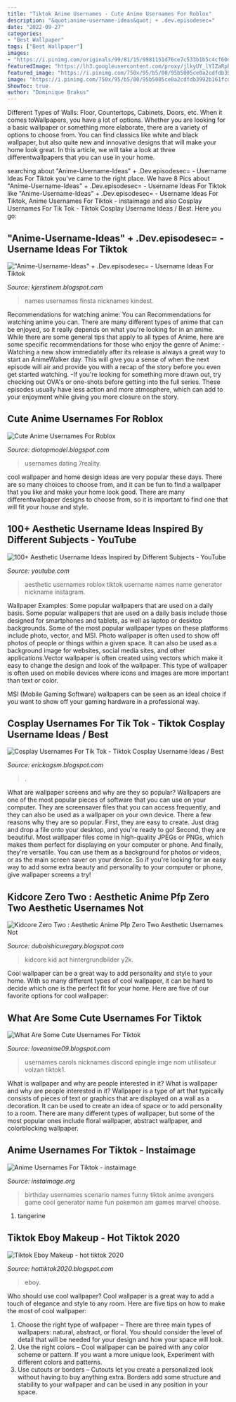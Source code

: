 ```yaml
---
title: "Tiktok Anime Usernames - Cute Anime Usernames For Roblox"
description: "&quot;anime-username-ideas&quot; + .dev.episodesec="
date: "2022-09-27"
categories:
- "Best Wallpaper"
tags: ["Best Wallpaper"]
images:
- "https://i.pinimg.com/originals/99/81/15/9981151d76ce7c533b1b5c4cf60db3eb.jpg"
featuredImage: "https://lh3.googleusercontent.com/proxy/jlkyUY_lYIZaRpheXthO9oWjzGRHK4XpZMLcnGKjArXXBJV958GMAGja3QQA703LbY2C45BlcMSPjvRGjMbubJmB1kIFtspkgESK1YvJdf2l=w1200-h630-p-k-no-nu"
featured_image: "https://i.pinimg.com/750x/95/b5/00/95b5005ce0a2cdfdb3992b161fcd0b32.jpg"
image: "https://i.pinimg.com/750x/95/b5/00/95b5005ce0a2cdfdb3992b161fcd0b32.jpg"
ShowToc: true
author: "Dominique Brakus"
---
```



Different Types of Walls: Floor, Countertops, Cabinets, Doors, etc.
When it comes toWallpapers, you have a lot of options. Whether you are looking for a basic wallpaper or something more elaborate, there are a variety of options to choose from. You can find classics like white and black wallpaper, but also quite new and innovative designs that will make your home look great. In this article, we will take a look at three differentwallpapers that you can use in your home.

	

		
searching about &quot;Anime-Username-Ideas&quot; + .Dev.episodesec= - Username Ideas For Tiktok you've came to the right place. We have 8 Pics about &quot;Anime-Username-Ideas&quot; + .Dev.episodesec= - Username Ideas For Tiktok like &quot;Anime-Username-Ideas&quot; + .Dev.episodesec= - Username Ideas For Tiktok, Anime Usernames For Tiktok - instaimage and also Cosplay Usernames For Tik Tok - Tiktok Cosplay Username Ideas / Best. Here you go:
		
    
## &quot;Anime-Username-Ideas&quot; + .Dev.episodesec= - Username Ideas For Tiktok

<img loading=lazy src="https://lh5.googleusercontent.com/proxy/9G1E-k3UTaSlB1elto03_w9JvCcN7CSGJ-R4KowPrBKka1C-ILzXlyFIcO_kF_44RcP1x7LbvypEBmPZ4kzfAsW-LrAhvTFV9jVfAAYIIY0bF9a7XQ3ptt4pJQ=w1200-h630-p-k-no-nu" onerror="this.onerror=null;this.src='https://tse3.mm.bing.net/th?id=OIP.BapK0dBywXRkjbKuXreOjQAAAA&amp;pid=15.1';" alt="&quot;Anime-Username-Ideas&quot; + .Dev.episodesec= - Username Ideas For Tiktok">

_Source: kjerstinem.blogspot.com_

>names usernames finsta nicknames kindest. 

	

Recommendations for watching anime: You can
Recommendations for watching anime you can. There are many different types of anime that can be enjoyed, so it really depends on what you're looking for in an anime. While there are some general tips that apply to all types of Anime, here are some specific recommendations for those who enjoy the genre of Anime: 
-Watching a new show immediately after its release is always a great way to start an AnimeWalker day. This will give you a sense of when the next episode will air and provide you with a recap of the story before you even get started watching. 
-If you're looking for something more drawn out, try checking out OVA's or one-shots before getting into the full series. These episodes usually have less action and more atmosphere, which can add to your enjoyment while giving you more closure on the story.

    
## Cute Anime Usernames For Roblox

<img loading=lazy src="https://lh3.googleusercontent.com/proxy/jlkyUY_lYIZaRpheXthO9oWjzGRHK4XpZMLcnGKjArXXBJV958GMAGja3QQA703LbY2C45BlcMSPjvRGjMbubJmB1kIFtspkgESK1YvJdf2l=w1200-h630-p-k-no-nu" onerror="this.onerror=null;this.src='https://tse3.mm.bing.net/th?id=OIP.hmyxvxJCgqlR6YMUSVwBmAAAAA&amp;pid=15.1';" alt="Cute Anime Usernames For Roblox">

_Source: diotopmodel.blogspot.com_

>usernames dating 7reality. 

	

cool wallpaper and home design ideas are very popular these days. There are so many choices to choose from, and it can be fun to find a wallpaper that you like and make your home look good. There are many differentwallpaper designs to choose from, so it is important to find one that will fit your house and style.

    
## 100+ Aesthetic Username Ideas Inspired By Different Subjects - YouTube

<img loading=lazy src="https://i.ytimg.com/vi/SLiv38c9y-8/hqdefault.jpg" onerror="this.onerror=null;this.src='https://tse3.mm.bing.net/th?id=OIP.FRY04sC7qPIkUpEqK7CRjgHaFj&amp;pid=15.1';" alt="100+ Aesthetic Username Ideas Inspired by Different Subjects - YouTube">

_Source: youtube.com_

>aesthetic usernames roblox tiktok username names name generator nickname instagram. 

	

Wallpaper Examples: Some popular wallpapers that are used on a daily basis.
Some popular wallpapers that are used on a daily basis include those designed for smartphones and tablets, as well as laptop or desktop backgrounds. Some of the most popular wallpaper types on these platforms include photo, vector, and MSI. 
Photo wallpaper is often used to show off photos of people or things within a given space. It can also be used as a background image for websites, social media sites, and other applications.Vector wallpaper is often created using vectors which make it easy to change the design and look of the wallpaper. This type of wallpaper is often used on mobile devices where icons and images are more important than text or color. 

MSI (Mobile Gaming Software) wallpapers can be seen as an ideal choice if you want to show off your gaming hardware in a professional way.

    
## Cosplay Usernames For Tik Tok - Tiktok Cosplay Username Ideas / Best

<img loading=lazy src="https://lh3.googleusercontent.com/proxy/q2R2usjaf-ao2K16W_9VUWoD56oo_ydd54R765BfeKrHq6885kPt2eNa34vkqV87YvR0YZEfKAB4TrZELWIrmui4QVm5wFvr=w1200-h630-pd" onerror="this.onerror=null;this.src='https://tse1.mm.bing.net/th?id=OIP.fwajrahpqzaTbZ9I22z32wHaD4&amp;pid=15.1';" alt="Cosplay Usernames For Tik Tok - Tiktok Cosplay Username Ideas / Best">

_Source: erickagsm.blogspot.com_

>. 

	

What are wallpaper screens and why are they so popular?
Wallpapers are one of the most popular pieces of software that you can use on your computer. They are screensaver files that you can access frequently, and they can also be used as a wallpaper on your own device. There a few reasons why they are so popular. First, they are easy to create. Just drag and drop a file onto your desktop, and you're ready to go! Second, they are beautiful. Most wallpaper files come in high-quality JPEGs or PNGs, which makes them perfect for displaying on your computer or phone. And finally, they're versatile. You can use them as a background for photos or videos, or as the main screen saver on your device. So if you're looking for an easy way to add some extra beauty and personality to your computer or phone, give wallpaper screens a try!

    
## Kidcore Zero Two : Aesthetic Anime Pfp Zero Two Aesthetic Usernames Not

<img loading=lazy src="https://i.pinimg.com/750x/95/b5/00/95b5005ce0a2cdfdb3992b161fcd0b32.jpg" onerror="this.onerror=null;this.src='https://tse2.mm.bing.net/th?id=OIP.2P4gv0IjrCs-YDfwDiFhIwHaHa&amp;pid=15.1';" alt="Kidcore Zero Two : Aesthetic Anime Pfp Zero Two Aesthetic Usernames Not">

_Source: duboishicuregary.blogspot.com_

>kidcore kid aot hintergrundbilder y2k. 

	

Cool wallpaper can be a great way to add personality and style to your home. With so many different types of cool wallpaper, it can be hard to decide which one is the perfect fit for your home. Here are five of our favorite options for cool wallpaper: 

    
## What Are Some Cute Usernames For Tiktok

<img loading=lazy src="https://i.pinimg.com/originals/23/bf/c5/23bfc57764d1af9dc67f3a9248a7800a.jpg" onerror="this.onerror=null;this.src='https://tse2.mm.bing.net/th?id=OIP.pHtzFQfCqd-btUuZRX0tTwHaNK&amp;pid=15.1';" alt="What Are Some Cute Usernames For Tiktok">

_Source: loveanime09.blogspot.com_

>usernames carols nicknames discord epingle imge nom utilisateur volzan tiktok1. 

	

What is wallpaper and why are people interested in it?
What is wallpaper and why are people interested in it?
Wallpaper is a type of art that typically consists of pieces of text or graphics that are displayed on a wall as a decoration. It can be used to create an idea of space or to add personality to a room. There are many different types of wallpaper, but some of the most popular ones include floral wallpaper, abstract wallpaper, and colorblocking wallpaper.

    
## Anime Usernames For Tiktok - Instaimage

<img loading=lazy src="https://i.pinimg.com/474x/78/ee/56/78ee5606eaf1024d5c8a0dad3b1fe213.jpg" onerror="this.onerror=null;this.src='https://tse4.mm.bing.net/th?id=OIP.Qm_ZxaM-4-NfirkJvpw9KAAAAA&amp;pid=15.1';" alt="Anime Usernames For Tiktok - instaimage">

_Source: instaimage.org_

>birthday usernames scenario names funny tiktok anime avengers game cool generator name fun pokemon am games marvel choose. 

	

1. tangerine 

    
## Tiktok Eboy Makeup - Hot Tiktok 2020

<img loading=lazy src="https://i.pinimg.com/originals/99/81/15/9981151d76ce7c533b1b5c4cf60db3eb.jpg" onerror="this.onerror=null;this.src='https://tse3.mm.bing.net/th?id=OIP.QyQvPkmfwRPVO3Fxis3j8wHaHa&amp;pid=15.1';" alt="Tiktok Eboy Makeup - hot tiktok 2020">

_Source: hottiktok2020.blogspot.com_

>eboy. 

	

Who should use cool wallpaper?
Cool wallpaper is a great way to add a touch of elegance and style to any room. Here are five tips on how to make the most of cool wallpaper: 
1) Choose the right type of wallpaper – There are three main types of wallpapers: natural, abstract, or floral. You should consider the level of detail that will be needed for your design and how your space will look. 
2) Use the right colors – Cool wallpaper can be paired with any color scheme or pattern. If you want a more unique look, Experiment with different colors and patterns. 
3) Use cutouts or borders – Cutouts let you create a personalized look without having to buy anything extra. Borders add some structure and stability to your wallpaper and can be used in any position in your space.

